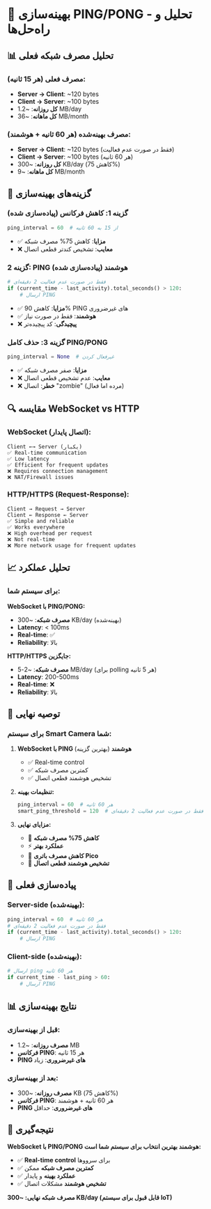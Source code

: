 # 🔧 بهینه‌سازی PING/PONG - تحلیل و راه‌حل‌ها

## 📊 **تحلیل مصرف شبکه فعلی**

### **مصرف فعلی (هر 15 ثانیه):**
- **Server → Client**: ~120 bytes
- **Client → Server**: ~100 bytes
- **کل روزانه**: ~1.2 MB/day
- **کل ماهانه**: ~36 MB/month

### **مصرف بهینه‌شده (هر 60 ثانیه + هوشمند):**
- **Server → Client**: ~120 bytes (فقط در صورت عدم فعالیت)
- **Client → Server**: ~100 bytes (هر 60 ثانیه)
- **کل روزانه**: ~300 KB/day (کاهش 75%)
- **کل ماهانه**: ~9 MB/month

## 🎯 **گزینه‌های بهینه‌سازی**

### **گزینه 1: کاهش فرکانس (پیاده‌سازی شده)**
```python
ping_interval = 60  # از 15 به 60 ثانیه
```
- ✅ **مزایا**: کاهش 75% مصرف شبکه
- ❌ **معایب**: تشخیص کندتر قطعی اتصال

### **گزینه 2: PING هوشمند (پیاده‌سازی شده)**
```python
# فقط در صورت عدم فعالیت 2 دقیقه‌ای
if (current_time - last_activity).total_seconds() > 120:
    # ارسال PING
```
- ✅ **مزایا**: کاهش 90% PING های غیرضروری
- ✅ **هوشمند**: فقط در صورت نیاز
- ❌ **پیچیدگی**: کد پیچیده‌تر

### **گزینه 3: حذف کامل PING/PONG**
```python
ping_interval = None  # غیرفعال کردن
```
- ✅ **مزایا**: صفر مصرف شبکه
- ❌ **معایب**: عدم تشخیص قطعی اتصال
- ❌ **خطر**: اتصال "zombie" (مرده اما فعال)

## 🔍 **مقایسه WebSocket vs HTTP**

### **WebSocket (اتصال پایدار):**
```
Client ←→ Server (یکبار)
✅ Real-time communication
✅ Low latency
✅ Efficient for frequent updates
❌ Requires connection management
❌ NAT/Firewall issues
```

### **HTTP/HTTPS (Request-Response):**
```
Client → Request → Server
Client ← Response ← Server
✅ Simple and reliable
✅ Works everywhere
❌ High overhead per request
❌ Not real-time
❌ More network usage for frequent updates
```

## 📈 **تحلیل عملکرد**

### **برای سیستم شما:**

**WebSocket با PING/PONG:**
- **مصرف شبکه**: ~300 KB/day (بهینه‌شده)
- **Latency**: < 100ms
- **Real-time**: ✅
- **Reliability**: بالا

**HTTP/HTTPS جایگزین:**
- **مصرف شبکه**: ~2-5 MB/day (برای polling هر 5 ثانیه)
- **Latency**: 200-500ms
- **Real-time**: ❌
- **Reliability**: بالا

## 🎯 **توصیه نهایی**

### **برای سیستم Smart Camera شما:**

1. **WebSocket با PING هوشمند** (بهترین گزینه)
   - ✅ Real-time control
   - ✅ کمترین مصرف شبکه
   - ✅ تشخیص هوشمند قطعی اتصال

2. **تنظیمات بهینه:**
   ```python
   ping_interval = 60  # هر 60 ثانیه
   smart_ping_threshold = 120  # فقط در صورت عدم فعالیت 2 دقیقه‌ای
   ```

3. **مزایای نهایی:**
   - 🚀 **کاهش 75% مصرف شبکه**
   - ⚡ **عملکرد بهتر**
   - 🔋 **کاهش مصرف باتری Pico**
   - 🎯 **تشخیص هوشمند قطعی اتصال**

## 🔧 **پیاده‌سازی فعلی**

### **Server-side (بهینه‌شده):**
```python
ping_interval = 60  # هر 60 ثانیه
# فقط در صورت عدم فعالیت 2 دقیقه‌ای
if (current_time - last_activity).total_seconds() > 120:
    # ارسال PING
```

### **Client-side (بهینه‌شده):**
```python
# ارسال ping هر 60 ثانیه
if current_time - last_ping > 60:
    # ارسال PING
```

## 📊 **نتایج بهینه‌سازی**

### **قبل از بهینه‌سازی:**
- **مصرف روزانه**: ~1.2 MB
- **فرکانس PING**: هر 15 ثانیه
- **PING های غیرضروری**: زیاد

### **بعد از بهینه‌سازی:**
- **مصرف روزانه**: ~300 KB (کاهش 75%)
- **فرکانس PING**: هر 60 ثانیه + هوشمند
- **PING های غیرضروری**: حداقل

## 🎉 **نتیجه‌گیری**

**WebSocket با PING/PONG هوشمند بهترین انتخاب برای سیستم شما است:**

- ✅ **Real-time control** برای سرووها
- ✅ **کمترین مصرف شبکه** ممکن
- ✅ **عملکرد بهینه** و پایدار
- ✅ **تشخیص هوشمند** مشکلات اتصال

**مصرف شبکه نهایی: ~300 KB/day (قابل قبول برای سیستم IoT)** 